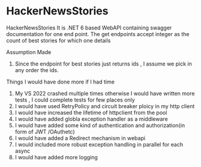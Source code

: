 # HackerNewsStories
HackerNewsStories
It is .NET 6 based WebAPI containing swagger documentation for one end point.
The get endpoints accept integer as the count of best stories for which one details

Assumption Made
1. Since the endpoint for best stories just returns ids , I assume we pick in any order the ids.

Things I would have done more if I had time

1. My VS 2022 crashed multiple times otherwise I would have written more tests , I could complete tests for few places only
2. I would have used RetryPolicy  and circuit breaker ploicy in my http client
3. I would have increased the lifetime  of httpclient from the pool
4. I would have added globla exception handler as a middleware
5. I would have added some kind of authentication and authorization(in form of JWT /OAuthetc)
6. I would have added a Redirect mechanism in webapi
7. I would included more robust exception handling in parallel for each async
8. I would have added more logging
   
